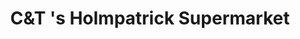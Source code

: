 ---
title: "C&T 's Holmpatrick Supermarket"
url: /skerries/cundt-s-holmpatrick-supermarket/
shop: Supermarkt
---
